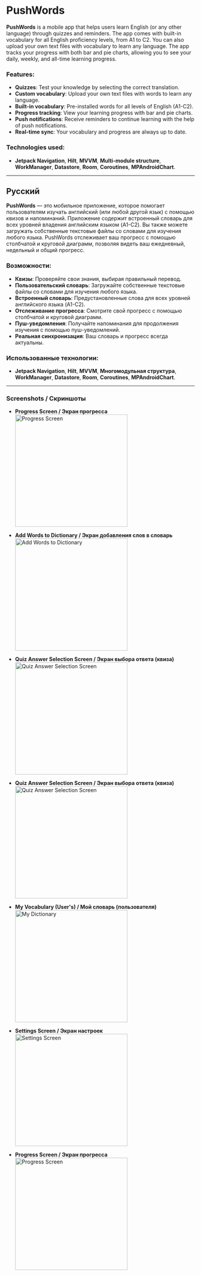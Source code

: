 # PushWords

**PushWords** is a mobile app that helps users learn English (or any other language) through quizzes and reminders. The app comes with built-in vocabulary for all English proficiency levels, from A1 to C2. You can also upload your own text files with vocabulary to learn any language. The app tracks your progress with both bar and pie charts, allowing you to see your daily, weekly, and all-time learning progress.

### Features:
- **Quizzes**: Test your knowledge by selecting the correct translation.
- **Custom vocabulary**: Upload your own text files with words to learn any language.
- **Built-in vocabulary**: Pre-installed words for all levels of English (A1-C2).
- **Progress tracking**: View your learning progress with bar and pie charts.
- **Push notifications**: Receive reminders to continue learning with the help of push notifications.
- **Real-time sync**: Your vocabulary and progress are always up to date.

### Technologies used:
- **Jetpack Navigation**, **Hilt**, **MVVM**, **Multi-module structure**, **WorkManager**, **Datastore**, **Room**, **Coroutines**, **MPAndroidChart**.

---

## Русский

**PushWords** — это мобильное приложение, которое помогает пользователям изучать английский (или любой другой язык) с помощью квизов и напоминаний. Приложение содержит встроенный словарь для всех уровней владения английским языком (A1-C2). Вы также можете загружать собственные текстовые файлы со словами для изучения любого языка. PushWords отслеживает ваш прогресс с помощью столбчатой и круговой диаграмм, позволяя видеть ваш ежедневный, недельный и общий прогресс.

### Возможности:
- **Квизы**: Проверяйте свои знания, выбирая правильный перевод.
- **Пользовательский словарь**: Загружайте собственные текстовые файлы со словами для изучения любого языка.
- **Встроенный словарь**: Предустановленные слова для всех уровней английского языка (A1-C2).
- **Отслеживание прогресса**: Смотрите свой прогресс с помощью столбчатой и круговой диаграмм.
- **Пуш-уведомления**: Получайте напоминания для продолжения изучения с помощью пуш-уведомлений.
- **Реальная синхронизация**: Ваш словарь и прогресс всегда актуальны.

### Использованные технологии:
- **Jetpack Navigation**, **Hilt**, **MVVM**, **Многомодульная структура**, **WorkManager**, **Datastore**, **Room**, **Coroutines**, **MPAndroidChart**.

---

### Screenshots / Скриншоты

- **Progress Screen / Экран прогресса**  
  <img src="assets/1.gif" alt="Progress Screen" width="300"/>

- **Add Words to Dictionary / Экран добавления слов в словарь**  
  <img src="assets/2.png" alt="Add Words to Dictionary" width="300"/>

- **Quiz Answer Selection Screen / Экран выбора ответа (квиза)**  
  <img src="assets/3.png" alt="Quiz Answer Selection Screen" width="300"/>

- **Quiz Answer Selection Screen / Экран выбора ответа (квиза)**  
  <img src="assets/4.png" alt="Quiz Answer Selection Screen" width="300"/>

- **My Vocabulary (User's) / Мой словарь (пользователя)**  
  <img src="assets/5.png" alt="My Dictionary" width="300"/>

- **Settings Screen / Экран настроек**  
  <img src="assets/6.png" alt="Settings Screen" width="300"/>

- **Progress Screen / Экран прогресса**  
  <img src="assets/7.png" alt="Progress Screen" width="300"/>
